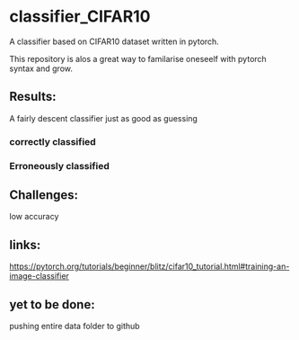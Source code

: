 # classifier_CIFAR10

A classifier based on CIFAR10 dataset written in pytorch.

This repository is alos a great way to familarise oneseelf with pytorch syntax and grow.


## Results:
A fairly descent classifier just as good as guessing

### correctly classified


### Erroneously classified


## Challenges:
low accuracy

## links:
https://pytorch.org/tutorials/beginner/blitz/cifar10_tutorial.html#training-an-image-classifier

## yet to be done:
pushing entire data folder to github
